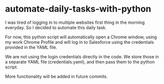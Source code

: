 # automate-daily-tasks-with-python

I was tired of logging in to multiple websites first thing in the morning everyday. So I decided to automate this daily task.

For now, this python script will automatically open a Chrome window, using my work Chrome Profile and will log in to Salesforce using the credentials provided in the YAML file.

We are not using the login credentials directly in the code. We store those in a separate YAML file (credentials.yaml), and then pass them to the python script.

More functionality will be added in future commits.
